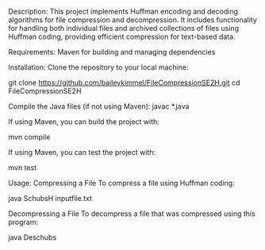 Description:
This project implements Huffman encoding and decoding algorithms 
for file compression and decompression. It includes functionality for handling 
both individual files and archived collections of files using Huffman coding, providing 
efficient compression for text-based data.


Requirements:
Maven for building and managing dependencies

Installation:
Clone the repository to your local machine:

git clone https://github.com/baileykimmel/FileCompressionSE2H.git
cd FileCompressionSE2H

Compile the Java files (if not using Maven):
javac *.java

If using Maven, you can build the project with:

mvn compile

If using Maven, you can test the project with:

mvn test

Usage:
Compressing a File
To compress a file using Huffman coding:

java SchubsH inputfile.txt 

Decompressing a File
To decompress a file that was compressed using this program:

java Deschubs <filename>
